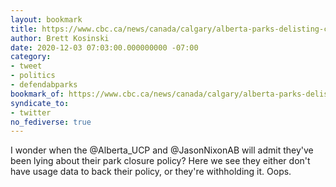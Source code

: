 ```yaml
---
layout: bookmark
title: https://www.cbc.ca/news/canada/calgary/alberta-parks-delisting-campground-usage-data-1.5819906
author: Brett Kosinski
date: 2020-12-03 07:03:00.000000000 -07:00
category:
- tweet
- politics
- defendabparks
bookmark_of: https://www.cbc.ca/news/canada/calgary/alberta-parks-delisting-campground-usage-data-1.5819906
syndicate_to:
- twitter
no_fediverse: true
---
```

I wonder when the @Alberta_UCP and @JasonNixonAB will admit they've been lying about their park closure policy?  Here we see they either don't have usage data to back their policy, or they're withholding it.  Oops.